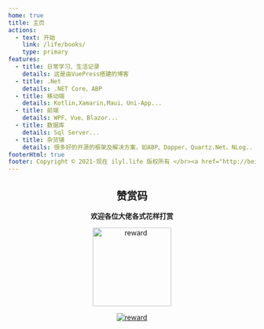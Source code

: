 ```yaml
---
home: true
title: 主页
actions:
  - text: 开始
    link: /life/books/
    type: primary
features:
  - title: 日常学习、生活记录 
    details: 这是由VuePress搭建的博客
  - title: .Net
    details: .NET Core、ABP
  - title: 移动端
    details: Kotlin,Xamarin,Maui、Uni-App...
  - title: 前端
    details: WPF、Vue、Blazor...
  - title: 数据库
    details: Sql Server...
  - title: 杂货铺
    details: 很多好的开源的框架及解决方案，如ABP、Dapper、Quartz.Net、NLog..
footerHtml: true
footer: Copyright © 2021-现在 ilyl.life 版权所有 </br><a href="http://beian.miit.gov.cn" target="_blank">苏ICP备2021053735号-1</a>&nbsp;&nbsp;<img src="备案图标.png" alt="公网备案"/>&nbsp;&nbsp;<a href="http://www.beian.gov.cn/portal/registerSystemInfo?recordcode=32118302000302" target="_blank">苏公网安备32118302000302号</a> 
---
```




<div style="text-align:center;">

## 赞赏码

**欢迎各位大佬各式花样打赏**

<img width="160" height="160" :src="$withBase('/images/reward.png')" alt="reward"/>

[![reward](https://badgen.net/github/last-commit/TgT982474256/blog/main)](https://ilyl.life/)
</div>
